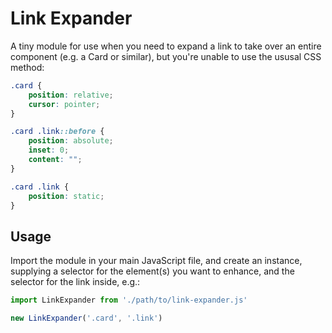# Link Expander

A tiny module for use when you need to expand a link to take over an entire component (e.g. a Card or similar),
but you're unable to use the ususal CSS method:

```css
.card {
	position: relative;
	cursor: pointer;
}

.card .link::before {
	position: absolute;
	inset: 0;
	content: "";
}

.card .link {
	position: static;
}
```

## Usage

Import the module in your main JavaScript file, and create an instance, supplying a selector for the element(s)
you want to enhance, and the selector for the link inside, e.g.:

```javascript
import LinkExpander from './path/to/link-expander.js'

new LinkExpander('.card', '.link')

```

